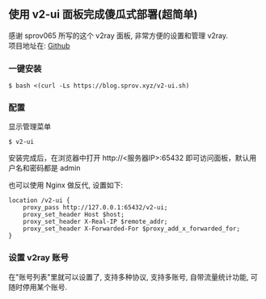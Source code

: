 ## 使用 v2-ui 面板完成傻瓜式部署(超简单)

感谢 sprov065 所写的这个 v2ray 面板, 非常方便的设置和管理 v2ray.<br>
项目地址在: <a href="https://github.com/sprov065/v2-ui">Github</a>

### 一键安装
```
$ bash <(curl -Ls https://blog.sprov.xyz/v2-ui.sh)
```

### 配置
显示管理菜单
```
$ v2-ui 
```
安装完成后，在浏览器中打开 http://<服务器IP>:65432 即可访问面板，默认用户名和密码都是 admin

也可以使用 Nginx 做反代, 设置如下:
```
location /v2-ui {
    proxy_pass http://127.0.0.1:65432/v2-ui;
    proxy_set_header Host $host;
    proxy_set_header X-Real-IP $remote_addr;
    proxy_set_header X-Forwarded-For $proxy_add_x_forwarded_for;
}
```

### 设置 v2ray 账号
在"账号列表"里就可以设置了, 支持多种协议, 支持多账号, 自带流量统计功能, 可随时停用某个账号.
